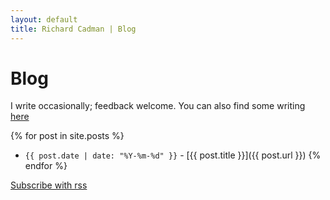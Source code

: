 ```yaml
---
layout: default
title: Richard Cadman | Blog
---
```


# Blog

I write occasionally; feedback welcome. You can also find some writing [here](./stuff.html)

{% for post in site.posts %}
- `{{ post.date | date: "%Y-%m-%d" }}` - [{{ post.title }}]({{ post.url }}) {% endfor %}

[Subscribe with rss](/feed.xml)

